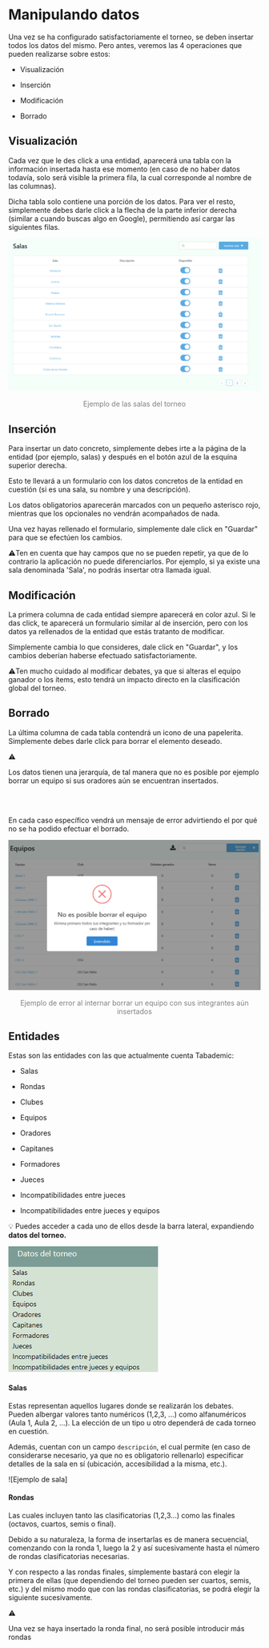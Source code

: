 <style>

.caption {

    text-align: center;
    color: gray;
}


</style>

# Manipulando datos

Una vez se ha configurado satisfactoriamente el torneo, se deben insertar todos los datos del mismo. Pero antes, veremos las 4 operaciones que pueden realizarse sobre estos:

* Visualización

* Inserción

* Modificación

* Borrado


## Visualización

Cada vez que le des click a una entidad, aparecerá una tabla con la información insertada hasta ese momento (en caso de no haber datos todavía, solo será visible la primera fila, la cual corresponde al nombre de las columnas).

Dicha tabla solo contiene una porción de los datos. Para ver el resto, simplemente debes darle click a la flecha de la parte inferior derecha (similar a cuando buscas algo en Google), permitiendo así cargar las siguientes filas.

![Ejemplo de visualización](screenshots/ejemplo_visualizacion.png)

<div class="caption"> Ejemplo de las salas del torneo</div>


## Inserción

Para insertar un dato concreto, simplemente debes irte a la página de la entidad (por ejemplo, salas) y después en el botón azul de la esquina superior derecha.

Esto te llevará a un formulario con los datos concretos de la entidad en cuestión (si es una sala, su nombre y una descripción).

Los datos obligatorios aparecerán marcados con un pequeño asterisco rojo, mientras que los opcionales no vendrán acompañados de nada.

Una vez hayas rellenado el formulario, simplemente dale click en "Guardar" para que se efectúen los cambios.

<div class="warning">

⚠️Ten en cuenta que hay campos que no se pueden repetir, ya que de lo contrario la aplicación no puede diferenciarlos. Por ejemplo, si ya existe una sala denominada 'Sala', no podrás insertar otra llamada igual.

</div>


## Modificación

La primera columna de cada entidad siempre aparecerá en color azul. Si le das click, te aparecerá un formulario similar al de inserción, pero con los datos ya rellenados de la entidad que estás tratanto de modificar.

Simplemente cambia lo que consideres, dale click en "Guardar", y los cambios deberían haberse efectuado satisfactoriamente.

<div class="warning">

⚠️Ten mucho cuidado al modificar debates, ya que si alteras el equipo ganador o los ítems, esto tendrá un impacto directo en la clasificación global del torneo.

</div>

## Borrado

La última columna de cada tabla contendrá un icono de una papelerita. Simplemente debes darle click para borrar el elemento deseado.

<div class="warning">

⚠️

Los datos tienen una jerarquía, de tal manera que no es posible por ejemplo borrar un equipo si sus oradores aún se encuentran insertados.

<br>
<br>

En cada caso específico vendrá un mensaje de error advirtiendo el por qué no se ha podido efectuar el borrado.

</div>

![Ejemplo de error de borrado](screenshots/ejemplo_error_borrado.png)

<div class="caption">Ejemplo de error al internar borrar un equipo con sus integrantes aún insertados</div>


## Entidades

Estas son las entidades con las que actualmente cuenta Tabademic:

* Salas

* Rondas

* Clubes

* Equipos

* Oradores

* Capitanes

* Formadores

* Jueces

* Incompatibilidades entre jueces

* Incompatibilidades entre jueces y equipos


<div class="tip">
💡
Puedes acceder a cada uno de ellos desde la barra lateral, expandiendo <span style="font-weight: bold;">datos del torneo.</span>

</div>

![datos](screenshots/datos.png)

#### Salas

Estas representan aquellos lugares donde se realizarán los debates. Pueden albergar valores tanto numéricos (1,2,3, ...) como alfanuméricos (Aula 1, Aula 2, ...). La elección de un tipo u otro dependerá de cada torneo en cuestión.

Además, cuentan con un campo `descripción`, el cual permite (en caso de considerarse necesario, ya que no es obligatorio rellenarlo) especificar detalles de la sala en sí (ubicación, accesibilidad a la misma, etc.).

![Ejemplo de sala]

#### Rondas

Las cuales incluyen tanto las clasificatorias (1,2,3...) como las finales (octavos, cuartos, semis o final).

Debido a su naturaleza, la forma de insertarlas es de manera secuencial, comenzando con la ronda 1, luego la 2 y así sucesivamente hasta el número de rondas clasificatorias necesarias.

Y con respecto a las rondas finales, simplemente bastará con elegir la primera de ellas (que dependiendo del torneo pueden ser cuartos, semis, etc.) y del mismo modo que con las rondas clasificatorias, se podrá elegir la siguiente sucesivamente.

<div class="warning">

⚠️

Una vez se haya insertado la ronda final, no será posible introducir más rondas


</div>